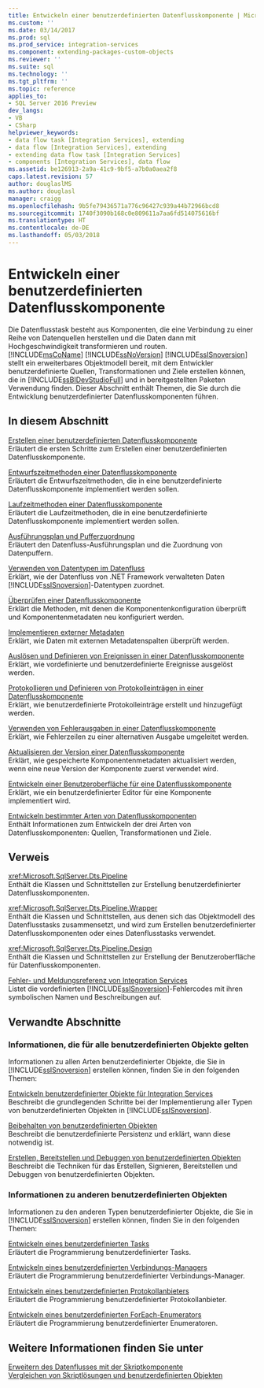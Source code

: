 ```yaml
---
title: Entwickeln einer benutzerdefinierten Datenflusskomponente | Microsoft-Dokumentation
ms.custom: ''
ms.date: 03/14/2017
ms.prod: sql
ms.prod_service: integration-services
ms.component: extending-packages-custom-objects
ms.reviewer: ''
ms.suite: sql
ms.technology: ''
ms.tgt_pltfrm: ''
ms.topic: reference
applies_to:
- SQL Server 2016 Preview
dev_langs:
- VB
- CSharp
helpviewer_keywords:
- data flow task [Integration Services], extending
- data flow [Integration Services], extending
- extending data flow task [Integration Services]
- components [Integration Services], data flow
ms.assetid: be126913-2a9a-41c9-9bf5-a7b0a0aea2f8
caps.latest.revision: 57
author: douglaslMS
ms.author: douglasl
manager: craigg
ms.openlocfilehash: 9b5fe79436571a776c96427c939a44b72966bcd8
ms.sourcegitcommit: 1740f3090b168c0e809611a7aa6fd514075616bf
ms.translationtype: HT
ms.contentlocale: de-DE
ms.lasthandoff: 05/03/2018
---
```

# <a name="developing-a-custom-data-flow-component"></a>Entwickeln einer benutzerdefinierten Datenflusskomponente
  Die Datenflusstask besteht aus Komponenten, die eine Verbindung zu einer Reihe von Datenquellen herstellen und die Daten dann mit Hochgeschwindigkeit transformieren und routen. [!INCLUDE[msCoName](../../../includes/msconame-md.md)] [!INCLUDE[ssNoVersion](../../../includes/ssnoversion-md.md)] [!INCLUDE[ssISnoversion](../../../includes/ssisnoversion-md.md)] stellt ein erweiterbares Objektmodell bereit, mit dem Entwickler benutzerdefinierte Quellen, Transformationen und Ziele erstellen können, die in [!INCLUDE[ssBIDevStudioFull](../../../includes/ssbidevstudiofull-md.md)] und in bereitgestellten Paketen Verwendung finden. Dieser Abschnitt enthält Themen, die Sie durch die Entwicklung benutzerdefinierter Datenflusskomponenten führen.  
  
## <a name="in-this-section"></a>In diesem Abschnitt  
 [Erstellen einer benutzerdefinierten Datenflusskomponente](../../../integration-services/extending-packages-custom-objects/data-flow/creating-a-custom-data-flow-component.md)  
 Erläutert die ersten Schritte zum Erstellen einer benutzerdefinierten Datenflusskomponente.  
  
 [Entwurfszeitmethoden einer Datenflusskomponente](../../../integration-services/extending-packages-custom-objects/data-flow/design-time-methods-of-a-data-flow-component.md)  
 Erläutert die Entwurfszeitmethoden, die in eine benutzerdefinierte Datenflusskomponente implementiert werden sollen.  
  
 [Laufzeitmethoden einer Datenflusskomponente](../../../integration-services/extending-packages-custom-objects/data-flow/run-time-methods-of-a-data-flow-component.md)  
 Erläutert die Laufzeitmethoden, die in eine benutzerdefinierte Datenflusskomponente implementiert werden sollen.  
  
 [Ausführungsplan und Pufferzuordnung](../../../integration-services/extending-packages-custom-objects/data-flow/execution-plan-and-buffer-allocation.md)  
 Erläutert den Datenfluss-Ausführungsplan und die Zuordnung von Datenpuffern.  
  
 [Verwenden von Datentypen im Datenfluss](../../../integration-services/extending-packages-custom-objects/data-flow/working-with-data-types-in-the-data-flow.md)  
 Erklärt, wie der Datenfluss von .NET Framework verwalteten Daten [!INCLUDE[ssISnoversion](../../../includes/ssisnoversion-md.md)]-Datentypen zuordnet.  
  
 [Überprüfen einer Datenflusskomponente](../../../integration-services/extending-packages-custom-objects/data-flow/validating-a-data-flow-component.md)  
 Erklärt die Methoden, mit denen die Komponentenkonfiguration überprüft und Komponentenmetadaten neu konfiguriert werden.  
  
 [Implementieren externer Metadaten](../../../integration-services/extending-packages-custom-objects/data-flow/implementing-external-metadata.md)  
 Erklärt, wie Daten mit externen Metadatenspalten überprüft werden.  
  
 [Auslösen und Definieren von Ereignissen in einer Datenflusskomponente](../../../integration-services/extending-packages-custom-objects/data-flow/raising-and-defining-events-in-a-data-flow-component.md)  
 Erklärt, wie vordefinierte und benutzerdefinierte Ereignisse ausgelöst werden.  
  
 [Protokollieren und Definieren von Protokolleinträgen in einer Datenflusskomponente](../../../integration-services/extending-packages-custom-objects/data-flow/logging-and-defining-log-entries-in-a-data-flow-component.md)  
 Erklärt, wie benutzerdefinierte Protokolleinträge erstellt und hinzugefügt werden.  
  
 [Verwenden von Fehlerausgaben in einer Datenflusskomponente](../../../integration-services/extending-packages-custom-objects/data-flow/using-error-outputs-in-a-data-flow-component.md)  
 Erklärt, wie Fehlerzeilen zu einer alternativen Ausgabe umgeleitet werden.  
  
 [Aktualisieren der Version einer Datenflusskomponente](../../../integration-services/extending-packages-custom-objects/data-flow/upgrading-the-version-of-a-data-flow-component.md)  
 Erklärt, wie gespeicherte Komponentenmetadaten aktualisiert werden, wenn eine neue Version der Komponente zuerst verwendet wird.  
  
 [Entwickeln einer Benutzeroberfläche für eine Datenflusskomponente](../../../integration-services/extending-packages-custom-objects/data-flow/developing-a-user-interface-for-a-data-flow-component.md)  
 Erklärt, wie ein benutzerdefinierter Editor für eine Komponente implementiert wird.  
  
 [Entwickeln bestimmter Arten von Datenflusskomponenten](../../../integration-services/extending-packages-custom-objects-data-flow-types/developing-specific-types-of-data-flow-components.md)  
 Enthält Informationen zum Entwickeln der drei Arten von Datenflusskomponenten: Quellen, Transformationen und Ziele.  
  
## <a name="reference"></a>Verweis  
 <xref:Microsoft.SqlServer.Dts.Pipeline>  
 Enthält die Klassen und Schnittstellen zur Erstellung benutzerdefinierter Datenflusskomponenten.  
  
 <xref:Microsoft.SqlServer.Dts.Pipeline.Wrapper>  
 Enthält die Klassen und Schnittstellen, aus denen sich das Objektmodell des Datenflusstasks zusammensetzt, und wird zum Erstellen benutzerdefinierter Datenflusskomponenten oder eines Datenflusstasks verwendet.  
  
 <xref:Microsoft.SqlServer.Dts.Pipeline.Design>  
 Enthält die Klassen und Schnittstellen zur Erstellung der Benutzeroberfläche für Datenflusskomponenten.  
  
 [Fehler- und Meldungsreferenz von Integration Services](../../../integration-services/integration-services-error-and-message-reference.md)  
 Listet die vordefinierten [!INCLUDE[ssISnoversion](../../../includes/ssisnoversion-md.md)]-Fehlercodes mit ihren symbolischen Namen und Beschreibungen auf.  
  
## <a name="related-sections"></a>Verwandte Abschnitte  
  
### <a name="information-common-to-all-custom-objects"></a>Informationen, die für alle benutzerdefinierten Objekte gelten  
 Informationen zu allen Arten benutzerdefinierter Objekte, die Sie in [!INCLUDE[ssISnoversion](../../../includes/ssisnoversion-md.md)] erstellen können, finden Sie in den folgenden Themen:  
  
 [Entwickeln benutzerdefinierter Objekte für Integration Services](../../../integration-services/extending-packages-custom-objects/developing-custom-objects-for-integration-services.md)  
 Beschreibt die grundlegenden Schritte bei der Implementierung aller Typen von benutzerdefinierten Objekten in [!INCLUDE[ssISnoversion](../../../includes/ssisnoversion-md.md)].  
  
 [Beibehalten von benutzerdefinierten Objekten](../../../integration-services/extending-packages-custom-objects/persisting-custom-objects.md)  
 Beschreibt die benutzerdefinierte Persistenz und erklärt, wann diese notwendig ist.  
  
 [Erstellen, Bereitstellen und Debuggen von benutzerdefinierten Objekten](../../../integration-services/extending-packages-custom-objects/building-deploying-and-debugging-custom-objects.md)  
 Beschreibt die Techniken für das Erstellen, Signieren, Bereitstellen und Debuggen von benutzerdefinierten Objekten.  
  
### <a name="information-about-other-custom-objects"></a>Informationen zu anderen benutzerdefinierten Objekten  
 Informationen zu den anderen Typen benutzerdefinierter Objekte, die Sie in [!INCLUDE[ssISnoversion](../../../includes/ssisnoversion-md.md)] erstellen können, finden Sie in den folgenden Themen:  
  
 [Entwickeln eines benutzerdefinierten Tasks](../../../integration-services/extending-packages-custom-objects/task/developing-a-custom-task.md)  
 Erläutert die Programmierung benutzerdefinierter Tasks.  
  
 [Entwickeln eines benutzerdefinierten Verbindungs-Managers](../../../integration-services/extending-packages-custom-objects/connection-manager/developing-a-custom-connection-manager.md)  
 Erläutert die Programmierung benutzerdefinierter Verbindungs-Manager.  
  
 [Entwickeln eines benutzerdefinierten Protokollanbieters](../../../integration-services/extending-packages-custom-objects/log-provider/developing-a-custom-log-provider.md)  
 Erläutert die Programmierung benutzerdefinierter Protokollanbieter.  
  
 [Entwickeln eines benutzerdefinierten ForEach-Enumerators](../../../integration-services/extending-packages-custom-objects/foreach-enumerator/developing-a-custom-foreach-enumerator.md)  
 Erläutert die Programmierung benutzerdefinierter Enumeratoren.  
  
## <a name="see-also"></a>Weitere Informationen finden Sie unter  
 [Erweitern des Datenflusses mit der Skriptkomponente](../../../integration-services/extending-packages-scripting/data-flow-script-component/extending-the-data-flow-with-the-script-component.md)   
 [Vergleichen von Skriptlösungen und benutzerdefinierten Objekten](../../../integration-services/extending-packages-scripting/comparing-scripting-solutions-and-custom-objects.md)  
  
  
